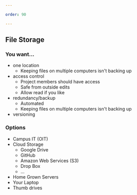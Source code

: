 ```yaml
---

order: 90

---
```



## File Storage

<div>
  
  <div class="small two-col left fragment">
    <h3>You want&#8230;</h3>
    <ul>
        <li class="fragment">
            one location
            <ul>
                <li class="fragment">Keeping files on multiple computers isn't backing up</li>
            </ul>
        </li>
        <li class="fragment">
            access control
            <ul>
                <li class="fragment">Project members should have access</li>
                <li class="fragment">Safe from outside edits</li>
                <li class="fragment">Allow read if you like</li>
            </ul>
        </li>
        <li class="fragment">
            redundancy/backup
            <ul>
                <li class="fragment">Automated</li>
                <li class="fragment">Keeping files on multiple computers isn't backing up</li>
            </ul>
        </li>
        <li class="fragment">versioning</li>
    </ul>
  </div>
  <div class="small two-col right fragment">
    <h3>Options</h3>
    <ul>
        <li class="fragment">Campus IT (OIT)</li>
        <li class="fragment">
            Cloud Storage
            <ul>
                <li>Google Drive</li>
                <li>GitHub</li>
                <li>Amazon Web Services (S3)</li>
                <li>Drop Box</li>
                <li>&#8230;</li>
            </ul>
        </li>
        <li class="caution" class="fragment">Home Grown Servers</li>
        <li class="no" class="fragment">Your Laptop</li>
        <li class="no" class="fragment">Thumb drives</li>
    </ul>
  </div>
</div>









